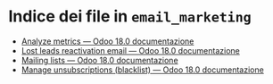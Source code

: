 # Indice dei file in `email_marketing`

- [Analyze metrics — Odoo 18.0 documentazione](./analyze_metrics.md)
- [Lost leads reactivation email — Odoo 18.0 documentazione](./lost_leads_email.md)
- [Mailing lists — Odoo 18.0 documentazione](./mailing_lists.md)
- [Manage unsubscriptions (blacklist) — Odoo 18.0 documentazione](./unsubscriptions.md)
